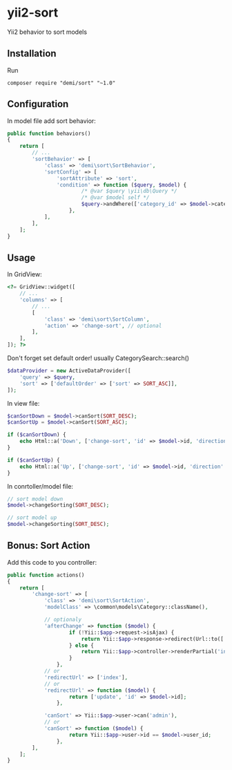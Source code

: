yii2-sort
===================

Yii2 behavior to sort models

Installation
------------
Run
```code
composer require "demi/sort" "~1.0"
```

Configuration
-------------
In model file add sort behavior:
```php
public function behaviors()
{
    return [
        // ...
        'sortBehavior' => [
            'class' => 'demi\sort\SortBehavior',
            'sortConfig' => [
                'sortAttribute' => 'sort',
                'condition' => function ($query, $model) {
                        /* @var $query \yii\db\Query */
                        /* @var $model self */
                        $query->andWhere(['category_id' => $model->category_id]);
                    },
            ],
        ],
    ];
}
```

Usage
-----
In GridView:
```php
<?= GridView::widget([
    // ...
    'columns' => [
        // ...
        [
            'class' => 'demi\sort\SortColumn',
            'action' => 'change-sort', // optional
        ],
    ],
]); ?>
```
Don't forget set default order!
usually CategorySearch::search()
```php
$dataProvider = new ActiveDataProvider([
    'query' => $query,
    'sort' => ['defaultOrder' => ['sort' => SORT_ASC]],
]);
```

In view file:
```php
$canSortDown = $model->canSort(SORT_DESC);
$canSortUp = $model->canSort(SORT_ASC);

if ($canSortDown) {
    echo Html::a('Down', ['change-sort', 'id' => $model->id, 'direction' => SORT_DESC]);
}

if ($canSortUp) {
    echo Html::a('Up', ['change-sort', 'id' => $model->id, 'direction' => SORT_ASC]);
}
```

In conrtoller/model file:
```php
// sort model down
$model->changeSorting(SORT_DESC);

// sort model up
$model->changeSorting(SORT_DESC);
```

Bonus: Sort Action
-----
Add this code to you controller:
```php
public function actions()
{
    return [
        'change-sort' => [
            'class' => 'demi\sort\SortAction',
            'modelClass' => \common\models\Category::className(),

            // optionaly
            'afterChange' => function ($model) {
                    if (!Yii::$app->request->isAjax) {
                        return Yii::$app->response->redirect(Url::to(['update', 'id' => $model->category_id]));
                    } else {
                        return Yii::$app->controller->renderPartial('index', ['model' => $model]);
                    }
                },
            // or
            'redirectUrl' => ['index'],
            // or
            'redirectUrl' => function ($model) {
                    return ['update', 'id' => $model->id];
                },

            'canSort' => Yii::$app->user->can('admin'),
            // or
            'canSort' => function ($model) {
                    return Yii::$app->user->id == $model->user_id;
                },
        ],
    ];
}
```
